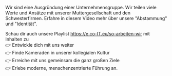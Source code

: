 Wir sind eine Ausgründung einer Unternehmensgruppe. Wir teilen viele Werte und Ansätze mit unserer Muttergesellschaft und den Schwesterfirmen. Erfahre in diesem Video mehr über unsere "Abstammung" und "Identität".

Schau dir auch unsere Playlist https://e.co-IT.eu/so-arbeiten-wir mit Inhalten zu \
👉 Entwickle dich mit uns weiter \
👉 Finde Kameraden in unserer kollegialen Kultur \
👉 Erreiche mit uns gemeinsam die ganz großen Ziele \
👉 Erlebe moderne, menschenzentrierte Führung an.

